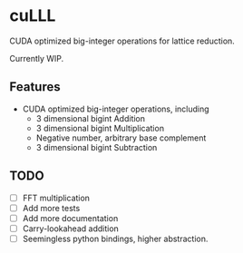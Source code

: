 # cuLLL

CUDA optimized big-integer operations for lattice reduction.

Currently WIP.


## Features

* CUDA optimized big-integer operations, including
    * 3 dimensional bigint Addition
    * 3 dimensional bigint Multiplication
    * Negative number, arbitrary base complement
    * 3 dimensional bigint Subtraction


## TODO

- [ ] FFT multiplication
- [ ] Add more tests
- [ ] Add more documentation
- [ ] Carry-lookahead addition
- [ ] Seemingless python bindings, higher abstraction.
